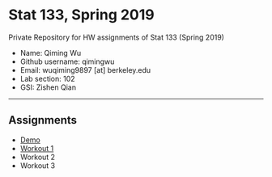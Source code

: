# Stat 133, Spring 2019

Private Repository for HW assignments of Stat 133 (Spring 2019)

- Name: Qiming Wu
- Github username: qimingwu
- Email: wuqiming9897 [at] berkeley.edu
- Lab section: 102
- GSI: Zishen Qian

-----

## Assignments

- [Demo](demo)
- [Workout 1](workout1)
- Workout 2
- Workout 3



